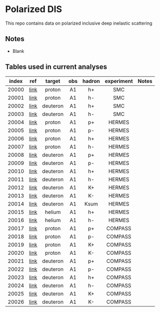 # Polarized DIS

This repo contains data on polarized inclusive deep inelastic scattering

## Notes

* Blank

## Tables used in current analyses
| index | ref                 | target   | obs  | hadron |  experiment      | Notes                             |
| :--:  | :--:                | :--:     | :--: | :--:   |  :--:            | :--:                              |
| 20000 | [link][refSMC]      | proton   | A1   | h+     |  SMC             |                                   |
| 20001 | [link][refSMC]      | proton   | A1   | h-     |  SMC             |                                   |
| 20002 | [link][refSMC]      | deuteron | A1   | h+     |  SMC             |                                   |
| 20003 | [link][refSMC]      | deuteron | A1   | h-     |  SMC             |                                   |
| 20004 | [link][refHERMES]   | proton   | A1   | p+     |  HERMES          |                                   |
| 20005 | [link][refHERMES]   | proton   | A1   | p-     |  HERMES          |                                   |
| 20006 | [link][refHERMES]   | proton   | A1   | h+     |  HERMES          |                                   |
| 20007 | [link][refHERMES]   | proton   | A1   | h-     |  HERMES          |                                   |
| 20008 | [link][refHERMES]   | deuteron | A1   | p+     |  HERMES          |                                   |
| 20009 | [link][refHERMES]   | deuteron | A1   | p-     |  HERMES          |                                   |
| 20010 | [link][refHERMES]   | deuteron | A1   | h+     |  HERMES          |                                   |
| 20011 | [link][refHERMES]   | deuteron | A1   | h-     |  HERMES          |                                   |
| 20012 | [link][refHERMES]   | deuteron | A1   | K+     |  HERMES          |                                   |
| 20013 | [link][refHERMES]   | deuteron | A1   | K-     |  HERMES          |                                   |
| 20014 | [link][refHERMES]   | deuteron | A1   | Ksum   |  HERMES          |                                   |
| 20015 | [link][refHERMESh]  | helium   | A1   | h+     |  HERMES          |                                   |
| 20016 | [link][refHERMESh]  | helium   | A1   | h-     |  HERMES          |                                   |
| 20017 | [link][refCOMPASSp] | proton   | A1   | p+     |  COMPASS         |                                   |
| 20018 | [link][refCOMPASSp] | proton   | A1   | p-     |  COMPASS         |                                   |
| 20019 | [link][refCOMPASSp] | proton   | A1   | K+     |  COMPASS         |                                   |
| 20020 | [link][refCOMPASSp] | proton   | A1   | K-     |  COMPASS         |                                   |
| 20021 | [link][refCOMPASSd] | deuteron | A1   | p+     |  COMPASS         |                                   |
| 20022 | [link][refCOMPASSd] | deuteron | A1   | p-     |  COMPASS         |                                   |
| 20023 | [link][refCOMPASSd] | deuteron | A1   | h+     |  COMPASS         |                                   |
| 20024 | [link][refCOMPASSd] | deuteron | A1   | h-     |  COMPASS         |                                   |
| 20025 | [link][refCOMPASSd] | deuteron | A1   | K+     |  COMPASS         |                                   |
| 20026 | [link][refCOMPASSd] | deuteron | A1   | K-     |  COMPASS         |                                   |


[refHERMES]:   https://inspirehep.net/literature/654756
[refCOMPASSp]: https://inspirehep.net/literature/862410
[refCOMPASSd]: https://inspirehep.net/literature/820721
[refHERMESh]:  https://inspirehep.net/literature/
[refSMC]:      https://inspirehep.net/literature/




